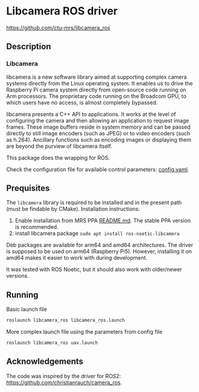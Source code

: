 # Libcamera ROS driver

https://github.com/ctu-mrs/libcamera_ros

## Description

### Libcamera
libcamera is a new software library aimed at supporting complex camera systems directly from the Linux operating system. It enables us to drive the Raspberry Pi camera system directly from open-source code running on Arm processors. The proprietary code running on the Broadcom GPU, to which users have no access, is almost completely bypassed.

libcamera presents a C++ API to applications. It works at the level of configuring the camera and then allowing an application to request image frames. These image buffers reside in system memory and can be passed directly to still image encoders (such as JPEG) or to video encoders (such as h.264). Ancillary functions such as encoding images or displaying them are beyond the purview of libcamera itself.

This package does the wrapping for ROS.

Check the configuration file for available control parameters: [config.yaml](https://github.com/ctu-mrs/libcamera_ros/blob/main/config/param.yaml).

## Prequisites

The `libcamera` library is required to be installed and in the present path (must be findable by CMake). Installation instructions:

1. Enable installation from MRS PPA [README.md](https://github.com/ctu-mrs/mrs_uav_system?tab=readme-ov-file#native-installation). The stable PPA version is recommended.
2. install libcamera package `sudo apt install ros-noetic-libcamera` 

Deb packages are available for arm64 and amd64 architectures. The driver is supposed to be used on arm64 (Raspberry Pi5). 
However, installing it on amd64 makes it easier to work with during development.

It was tested with ROS Noetic, but it should also work with older/newer versions.

## Running

Basic launch file

```bash
roslaunch libcamera_ros libcamera_ros.launch 
```

More complex launch file using the parameters from config file
```bash
roslaunch libcamera_ros uav.launch 
```


## Acknowledgements

The code was inspired by the driver for ROS2: https://github.com/christianrauch/camera_ros.
